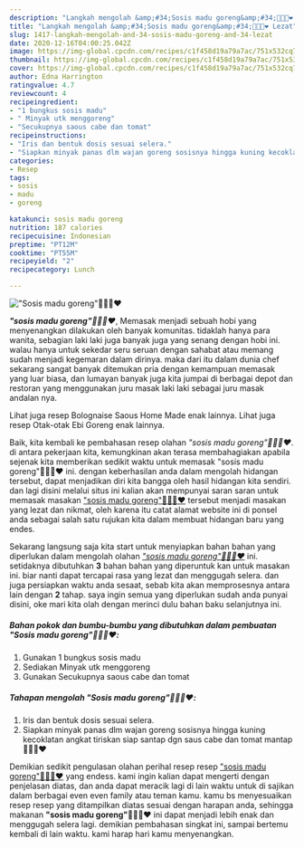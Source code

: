 ```yaml
---
description: "Langkah mengolah &amp;#34;Sosis madu goreng&amp;#34;👍🏼😘❤️ Lezat"
title: "Langkah mengolah &amp;#34;Sosis madu goreng&amp;#34;👍🏼😘❤️ Lezat"
slug: 1417-langkah-mengolah-and-34-sosis-madu-goreng-and-34-lezat
date: 2020-12-16T04:00:25.042Z
image: https://img-global.cpcdn.com/recipes/c1f458d19a79a7ac/751x532cq70/sosis-madu-goreng👍🏼😘❤️-foto-resep-utama.jpg
thumbnail: https://img-global.cpcdn.com/recipes/c1f458d19a79a7ac/751x532cq70/sosis-madu-goreng👍🏼😘❤️-foto-resep-utama.jpg
cover: https://img-global.cpcdn.com/recipes/c1f458d19a79a7ac/751x532cq70/sosis-madu-goreng👍🏼😘❤️-foto-resep-utama.jpg
author: Edna Harrington
ratingvalue: 4.7
reviewcount: 4
recipeingredient:
- "1 bungkus sosis madu"
- " Minyak utk menggoreng"
- "Secukupnya saous cabe dan tomat"
recipeinstructions:
- "Iris dan bentuk dosis sesuai selera."
- "Siapkan minyak panas dlm wajan goreng sosisnya hingga kuning kecoklatan angkat tiriskan siap santap dgn saus cabe dan tomat mantap👍🏼😘❤️"
categories:
- Resep
tags:
- sosis
- madu
- goreng

katakunci: sosis madu goreng 
nutrition: 187 calories
recipecuisine: Indonesian
preptime: "PT12M"
cooktime: "PT55M"
recipeyield: "2"
recipecategory: Lunch

---
```



![&#34;Sosis madu goreng&#34;👍🏼😘❤️](https://img-global.cpcdn.com/recipes/c1f458d19a79a7ac/751x532cq70/sosis-madu-goreng👍🏼😘❤️-foto-resep-utama.jpg)

<b><i>&#34;sosis madu goreng&#34;👍🏼😘❤️</i></b>, Memasak menjadi sebuah hobi yang menyenangkan dilakukan oleh banyak komunitas. tidaklah hanya para wanita, sebagian laki laki juga banyak juga yang senang dengan hobi ini. walau hanya untuk sekedar seru seruan dengan sahabat atau memang sudah menjadi kegemaran dalam dirinya. maka dari itu dalam dunia chef sekarang sangat banyak ditemukan pria dengan kemampuan memasak yang luar biasa, dan lumayan banyak juga kita jumpai di berbagai depot dan restoran yang menggunakan juru masak laki laki sebagai juru masak andalan nya.

Lihat juga resep Bolognaise Saous Home Made enak lainnya. Lihat juga resep Otak-otak Ebi Goreng enak lainnya.

Baik, kita kembali ke pembahasan resep olahan <i>&#34;sosis madu goreng&#34;👍🏼😘❤️</i>. di antara pekerjaan kita, kemungkinan akan terasa membahagiakan apabila sejenak kita memberikan sedikit waktu untuk memasak &#34;sosis madu goreng&#34;👍🏼😘❤️ ini. dengan keberhasilan anda dalam mengolah hidangan tersebut, dapat menjadikan diri kita bangga oleh hasil hidangan kita sendiri. dan lagi disini melalui situs ini kalian akan mempunyai saran saran untuk memasak masakan <u>&#34;sosis madu goreng&#34;👍🏼😘❤️</u> tersebut menjadi masakan yang lezat dan nikmat, oleh karena itu catat alamat website ini di ponsel anda sebagai salah satu rujukan kita dalam membuat hidangan baru yang endes.


Sekarang langsung saja kita start untuk menyiapkan bahan bahan yang diperlukan dalam mengolah olahan <u><i>&#34;sosis madu goreng&#34;👍🏼😘❤️</i></u> ini. setidaknya dibutuhkan <b>3</b> bahan bahan yang diperuntuk kan untuk masakan ini. biar nanti dapat tercapai rasa yang lezat dan menggugah selera. dan juga persiapkan waktu anda sesaat, sebab kita akan memprosesnya antara lain dengan <b>2</b> tahap. saya ingin semua yang diperlukan sudah anda punyai disini, oke mari kita olah dengan merinci dulu bahan baku selanjutnya ini.

<!--inarticleads1-->

##### Bahan pokok dan bumbu-bumbu yang dibutuhkan dalam pembuatan &#34;Sosis madu goreng&#34;👍🏼😘❤️:

1. Gunakan 1 bungkus sosis madu
1. Sediakan  Minyak utk menggoreng
1. Gunakan Secukupnya saous cabe dan tomat




<!--inarticleads2-->

##### Tahapan mengolah &#34;Sosis madu goreng&#34;👍🏼😘❤️:

1. Iris dan bentuk dosis sesuai selera.
1. Siapkan minyak panas dlm wajan goreng sosisnya hingga kuning kecoklatan angkat tiriskan siap santap dgn saus cabe dan tomat mantap👍🏼😘❤️




Demikian sedikit pengulasan olahan perihal resep resep <u>&#34;sosis madu goreng&#34;👍🏼😘❤️</u> yang endess. kami ingin kalian dapat mengerti dengan penjelasan diatas, dan anda dapat meracik lagi di lain waktu untuk di sajikan dalam berbagai even even family atau teman kamu. kamu bs menyesuaikan resep resep yang ditampilkan diatas sesuai dengan harapan anda, sehingga makanan <b>&#34;sosis madu goreng&#34;👍🏼😘❤️</b> ini dapat menjadi lebih enak dan menggugah selera lagi. demikian pembahasan singkat ini, sampai bertemu kembali di lain waktu. kami harap hari kamu menyenangkan.
